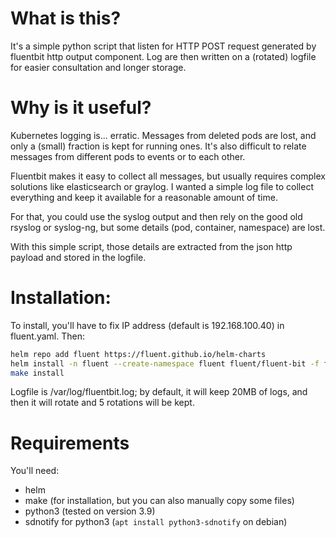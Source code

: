 # What is this?
It's a simple python script that listen for HTTP POST request generated by fluentbit http output component. Log are then written on a (rotated) logfile for easier consultation and longer storage.
# Why is it useful?
Kubernetes logging is... erratic. Messages from deleted pods are lost, and only a (small) fraction is kept for running ones.
It's also difficult to relate messages from different pods to events or to each other.

Fluentbit makes it easy to collect all messages, but usually requires complex solutions like elasticsearch or graylog. I wanted a simple log file to collect everything and keep it available for a reasonable amount of time.

For that, you could use the syslog output and then rely on the good old rsyslog or syslog-ng, but some details (pod, container, namespace) are lost. 

With this simple script, those details are extracted from the json http payload and stored in the logfile.

# Installation:
To install, you'll have to fix IP address (default is 192.168.100.40) in fluent.yaml.
Then:

```sh
helm repo add fluent https://fluent.github.io/helm-charts
helm install -n fluent --create-namespace fluent fluent/fluent-bit -f fluent.yaml
make install
```
Logfile is /var/log/fluentbit.log; by default, it will keep 20MB of logs, and then it will rotate and 5 rotations will be kept.
# Requirements
You'll need:
- helm
- make (for installation, but you can also manually copy some files)
- python3 (tested on version 3.9)
- sdnotify for python3 (`apt install python3-sdnotify` on debian)
